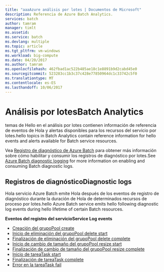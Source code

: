```yaml
---
title: "aaaAzure análisis por lotes | Documentos de Microsoft"
description: Referencia de Azure Batch Analytics.
services: batch
author: tamram
manager: timlt
ms.assetid: 
ms.service: batch
ms.devlang: multiple
ms.topic: article
ms.tgt_pltfrm: vm-windows
ms.workload: big-compute
ms.date: 04/20/2017
ms.author: tamram
ms.openlocfilehash: 462fbad1ac522b485ae18c1e8891b9d2cabd45e0
ms.sourcegitcommit: 523283cc1b3c37c428e77850964dc1c33742c5f0
ms.translationtype: MT
ms.contentlocale: es-ES
ms.lasthandoff: 10/06/2017
---
```

# <a name="batch-analytics"></a><span data-ttu-id="a32ff-103">Análisis por lotes</span><span class="sxs-lookup"><span data-stu-id="a32ff-103">Batch Analytics</span></span>
<span data-ttu-id="a32ff-104">temas de Hello en el análisis por lotes contienen información de referencia de eventos de Hola y alertas disponibles para los recursos del servicio por lotes.</span><span class="sxs-lookup"><span data-stu-id="a32ff-104">hello topics in Batch Analytics contain reference information for hello events and alerts available for Batch service resources.</span></span>

<span data-ttu-id="a32ff-105">Vea [Registro de diagnóstico de Azure Batch](https://azure.microsoft.com/documentation/articles/batch-diagnostics/) para obtener más información sobre cómo habilitar y consumir los registros de diagnóstico por lotes.</span><span class="sxs-lookup"><span data-stu-id="a32ff-105">See [Azure Batch diagnostic logging](https://azure.microsoft.com/documentation/articles/batch-diagnostics/) for more information on enabling and consuming Batch diagnostic logs.</span></span>

## <a name="diagnostic-logs"></a><span data-ttu-id="a32ff-106">Registros de diagnóstico</span><span class="sxs-lookup"><span data-stu-id="a32ff-106">Diagnostic logs</span></span>

<span data-ttu-id="a32ff-107">Hola servicio Azure Batch emite Hola después de los eventos de registro de diagnóstico durante la duración de Hola de determinados recursos de proceso por lotes.</span><span class="sxs-lookup"><span data-stu-id="a32ff-107">hello Azure Batch service emits hello following diagnostic log events during hello lifetime of certain Batch resources.</span></span>

<span data-ttu-id="a32ff-108">**Eventos del registro del servicio**</span><span class="sxs-lookup"><span data-stu-id="a32ff-108">**Service Log events**</span></span>
* [<span data-ttu-id="a32ff-109">Creación del grupo</span><span class="sxs-lookup"><span data-stu-id="a32ff-109">Pool create</span></span>](batch-pool-create-event.md)
* [<span data-ttu-id="a32ff-110">Inicio de eliminación del grupo</span><span class="sxs-lookup"><span data-stu-id="a32ff-110">Pool delete start</span></span>](batch-pool-delete-start-event.md)
* [<span data-ttu-id="a32ff-111">Finalización de eliminación del grupo</span><span class="sxs-lookup"><span data-stu-id="a32ff-111">Pool delete complete</span></span>](batch-pool-delete-complete-event.md)
* [<span data-ttu-id="a32ff-112">Inicio de cambio de tamaño del grupo</span><span class="sxs-lookup"><span data-stu-id="a32ff-112">Pool resize start</span></span>](batch-pool-resize-start-event.md)
* [<span data-ttu-id="a32ff-113">Finalización de cambio de tamaño del grupo</span><span class="sxs-lookup"><span data-stu-id="a32ff-113">Pool resize complete</span></span>](batch-pool-resize-complete-event.md)
* [<span data-ttu-id="a32ff-114">Inicio de tarea</span><span class="sxs-lookup"><span data-stu-id="a32ff-114">Task start</span></span>](batch-task-start-event.md)
* [<span data-ttu-id="a32ff-115">Finalización de tarea</span><span class="sxs-lookup"><span data-stu-id="a32ff-115">Task complete</span></span>](batch-task-complete-event.md)
* [<span data-ttu-id="a32ff-116">Error en la tarea</span><span class="sxs-lookup"><span data-stu-id="a32ff-116">Task fail</span></span>](batch-task-fail-event.md)